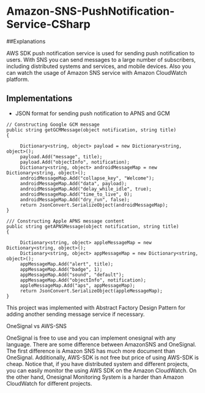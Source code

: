 # Amazon-SNS-PushNotification-Service-CSharp

##Explanations

AWS SDK push notification service is used for sending push notification to users. With SNS you can send messages to a large number of subscribers, including distributed systems and services, and mobile devices. Also you can watch the usage of Amazon SNS service with Amazon CloudWatch platform.  

## Implementations

- JSON format for sending push notification to APNS and GCM      

```
// Constructing Google GCM message          
public string getGCMMessage(object notification, string title)        
{      

     Dictionary<string, object> payload = new Dictionary<string, object>();                                         
     payload.Add("message", title);                   
     payload.Add("objectInfo", notification);             
     Dictionary<string, object> androidMessageMap = new Dictionary<string, object>();       
     androidMessageMap.Add("collapse_key", "Welcome");        
     androidMessageMap.Add("data", payload);              
     androidMessageMap.Add("delay_while_idle", true);      
     androidMessageMap.Add("time_to_live", 0);          
     androidMessageMap.Add("dry_run", false);            
     return JsonConvert.SerializeObject(androidMessageMap);      
}       
      
/// Constructing Apple APNS message content      
public string getAPNSMessage(object notification, string title)      
{         

     Dictionary<string, object> appleMessageMap = new Dictionary<string, object>();         
     Dictionary<string, object> appMessageMap = new Dictionary<string, object>();          
     appMessageMap.Add("alert", title);         
     appMessageMap.Add("badge", 1);         
     appMessageMap.Add("sound", "default");          
     appMessageMap.Add("objectInfo", notification);          
     appleMessageMap.Add("aps", appMessageMap);        
     return JsonConvert.SerializeObject(appleMessageMap);           
}       
```

This project was implemented with Abstract Factory Design Pattern for adding another sending message service if necessary.
     
OneSignal vs AWS-SNS

OneSignal is free to use and you can implement onesignal with any language. There are some difference between AmazonSNS and OneSignal. The first difference is Amazon SNS has much more document than OneSignal. Additionally, AWS-SDK is not free but price of using AWS-SDK is cheap. Notice that, if you have distributed system and different projects, you can easily monitor the using AWS SDK on the Amazon CloudWatch. On the other hand, Onesignal Monitoring System is a harder than Amazon CloudWatch for different projects.
